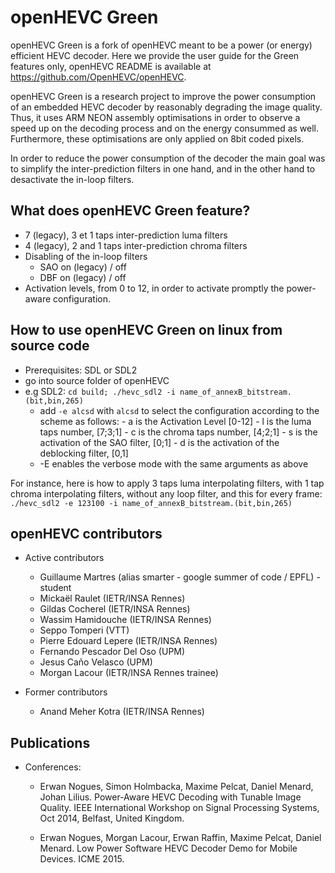 openHEVC Green
========

openHEVC Green is a fork of openHEVC meant to be a power (or energy) efficient HEVC decoder.
Here we provide the user guide for the Green features only, openHEVC README is available at https://github.com/OpenHEVC/openHEVC.

openHEVC Green is a research project to improve the power consumption of an embedded HEVC decoder by reasonably degrading the image quality.
Thus, it uses ARM NEON assembly optimisations in order to observe a speed up on the decoding process and on the energy consummed as well.
Furthermore, these optimisations are only applied on 8bit coded pixels.

In order to reduce the power consumption of the decoder the main goal was to simplify the inter-prediction filters in one hand, and in the other hand to desactivate the in-loop filters.

What does openHEVC Green feature?
--------
* 7 (legacy), 3 et 1 taps inter-prediction luma filters
* 4 (legacy), 2 and 1 taps inter-prediction chroma filters
* Disabling of the in-loop filters
  + SAO on (legacy) / off
  + DBF on (legacy) / off
* Activation levels, from  0 to 12, in order to activate promptly the power-aware configuration.

How to use openHEVC Green on linux from source code
----------
* Prerequisites: SDL or SDL2
* go into source folder of openHEVC
* e.g SDL2: `cd build; ./hevc_sdl2 -i name_of_annexB_bitstream.(bit,bin,265)`
  + add `-e alcsd` with `alcsd` to select the configuration according to the scheme as follows:
        - a is the Activation Level [0-12]
        - l is the luma taps number, [7;3;1]
        - c is the chroma taps number, [4;2;1]
        - s is the activation of the SAO filter, [0;1]
        - d is the activation of the deblocking filter, [0,1]
  + -E enables the verbose mode with the same arguments as above

For instance, here is how to apply 3 taps luma interpolating filters, with 1 tap chroma interpolating filters, without any loop filter, and this for every frame:
`./hevc_sdl2 -e 123100 -i name_of_annexB_bitstream.(bit,bin,265)`


openHEVC contributors
-----------
* Active contributors
  + Guillaume Martres (alias smarter - google summer of code / EPFL) - student
  + Mickaël Raulet (IETR/INSA Rennes)
  + Gildas Cocherel (IETR/INSA Rennes)
  + Wassim Hamidouche (IETR/INSA Rennes)
  + Seppo Tomperi (VTT)
  + Pierre Edouard Lepere (IETR/INSA Rennes)
  + Fernando Pescador Del Oso (UPM)
  + Jesus Caño Velasco (UPM)
  + Morgan Lacour (IETR/INSA Rennes trainee)

* Former contributors
  + Anand Meher Kotra (IETR/INSA Rennes)


Publications
-----------
* Conferences:
  + Erwan Nogues, Simon Holmbacka, Maxime Pelcat, Daniel Menard, Johan Lilius. Power-Aware HEVC Decoding with Tunable Image Quality. IEEE International Workshop on Signal Processing Systems, Oct 2014, Belfast, United Kingdom.

  + Erwan Nogues, Morgan Lacour, Erwan Raffin, Maxime Pelcat, Daniel Menard. Low Power Software HEVC Decoder Demo for Mobile Devices. ICME 2015.

